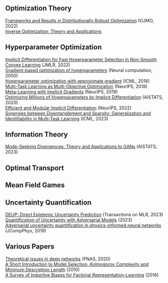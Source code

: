 
## Optimization Theory
[Frameworks and Results in Distributionally Robust Optimization](https://ojmo.centre-mersenne.org/item/10.5802/ojmo.15.pdf) (OJMO, 2022) <br>
[Inverse Optimization: Theory and Applications](https://arxiv.org/pdf/2109.03920.pdf) <br>

## Hyperparameter Optimization
[Implicit Differentiation for Fast Hyperparameter Selection in Non-Smooth Convex Learning](https://jmlr.org/papers/volume23/21-0486/21-0486.pdf) (JMLR, 2022) <br>
[Gradient-based optimization of hyperparameters](https://ieeexplore.ieee.org/document/6789800) (Neural computation, 2000) <br>
[Hyperparameter optimization with approximate gradient](https://proceedings.mlr.press/v48/pedregosa16.html) (ICML, 2016) <br>
[Multi-Task Learning as Multi-Objective Optimization](https://proceedings.neurips.cc/paper_files/paper/2018/file/432aca3a1e345e339f35a30c8f65edce-Paper.pdf) (NeurIPS, 2018) <br>
[Meta-Learning with Implicit Gradients](https://proceedings.neurips.cc/paper_files/paper/2019/file/072b030ba126b2f4b2374f342be9ed44-Paper.pdf) (NeurIPS, 2019) <br>
[Optimizing Millions of Hyperparameters by Implicit Differentiation](http://proceedings.mlr.press/v108/lorraine20a/lorraine20a.pdf) (AISTATS, 2020) <br>
[Efficient and Modular Implicit Differentiation](https://proceedings.neurips.cc/paper_files/paper/2022/file/228b9279ecf9bbafe582406850c57115-Paper-Conference.pdf) (NeurIPS, 2022) <br>
[Synergies between Disentanglement and Sparsity: Generalization and Identifiability in Multi-Task Learning](https://proceedings.mlr.press/v202/lachapelle23a/lachapelle23a.pdf) (ICML, 2023) <br>

## Information Theory
[Mode-Seeking Divergences: Theory and Applications to GANs](https://proceedings.mlr.press/v206/ting-li23a/ting-li23a.pdf) (AISTATS, 2023) <br>


## Optimal Transport

## Mean Field Games

## Uncertainty Quantification

[DEUP: Direct Epistemic Uncertainty Prediction](https://arxiv.org/pdf/2102.08501.pdf) (Transactions on MLR, 2023) <br>
[Quantification of Uncertainty with Adversarial Models](https://arxiv.org/pdf/2307.03217.pdf) (2023) <br>
[Adversarial uncertainty quantification in physics-informed neural networks](https://www.sciencedirect.com/science/article/abs/pii/S0021999119303584) (JCompPhys, 2019) <br>

## Various Papers

[Theoretical issues in deep networks](https://www.pnas.org/doi/epdf/10.1073/pnas.1907369117) (PNAS, 2020)<br>
[A Short Introduction to Model Selection, Kolmogorov Complexity and Minimum Description Length](https://arxiv.org/pdf/1005.2364.pdf) (2010) <br>
[A Survey of Inductive Biases for Factorial Representation-Learning](https://arxiv.org/pdf/1612.05299.pdf) (2016) <br>

